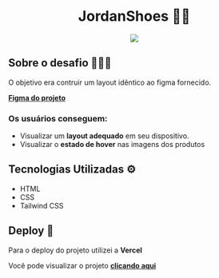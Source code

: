 
<div align="center">
    <h1>JordanShoes 👟🏀</h1> 
    <img src="https://github.com/gabrielalencs/Desafios-Codelandia/assets/127636935/2e14bbc5-01fb-4317-a298-95b4c5ad1258">
</div>

<h2>Sobre o desafio 👨🏻‍💻</h2>
<p>O objetivo era contruir um layout idêntico ao figma fornecido. </p>
<p> <a href="https://www.figma.com/design/Yb9IBH56g7T1hdIyZ3BMNO/Desafios---CodeLab?node-id=1883-2&t=JeLrnXzsGAPdDhHR-0"><b>Figma do projeto</b></a></p>


<h3> Os usuários conseguem: </h3>
<ul>
  <li>Visualizar um <b>layout adequado</b> em seu dispositivo.</li>
  <li>Visualizar o <b>estado de hover</b> nas imagens dos produtos</li>
</ul>


<h2>Tecnologias Utilizadas ⚙️</h1> 
<ul>
  <li>HTML</li>
  <li>CSS</li>
  <li>Tailwind CSS</li>
</ul>


<h2>Deploy 🚀</h3>
<p>Para o deploy do projeto utilizei a <b>Vercel</b> </p>
<p>Você pode visualizar o projeto <a href="https://desafios-codelandia-desafio-02.vercel.app/"> <b>clicando aqui</b> </a> </p>
